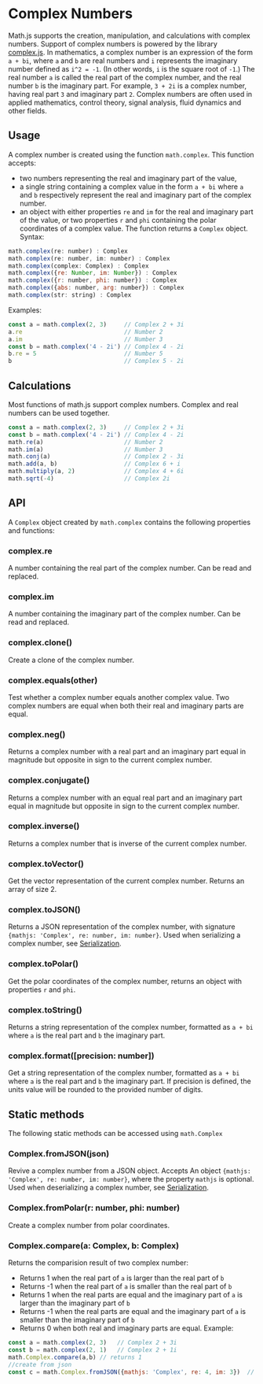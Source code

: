 # Complex Numbers
Math.js supports the creation, manipulation, and calculations with complex numbers.
Support of complex numbers is powered by the library [complex.js](https://github.com/infusion/Complex.js).
In mathematics, a complex number is an expression of the form `a + bi`,
where `a` and `b` are real numbers and `i` represents the imaginary number
defined as `i^2 = -1`. (In other words, `i` is the square root of `-1`.)
The real number `a` is called the real part of the complex number,
and the real number `b` is the imaginary part. For example, `3 + 2i` is a
complex number, having real part `3` and imaginary part `2`.
Complex numbers are often used in applied mathematics, control theory,
signal analysis, fluid dynamics and other fields.
## Usage
A complex number is created using the function `math.complex`. This function
accepts:
- two numbers representing the real and imaginary part of the value,
- a single string containing a complex value in the form `a + bi` where `a`
  and `b` respectively represent the real and imaginary part of the complex number.
- an object with either properties `re` and `im` for the real and imaginary
  part of the value, or two properties `r` and `phi` containing the polar
  coordinates of a complex value.
The function returns a `Complex` object.
Syntax:
```js
math.complex(re: number) : Complex
math.complex(re: number, im: number) : Complex
math.complex(complex: Complex) : Complex
math.complex({re: Number, im: Number}) : Complex
math.complex({r: number, phi: number}) : Complex
math.complex({abs: number, arg: number}) : Complex
math.complex(str: string) : Complex
```
Examples:
```js
const a = math.complex(2, 3)     // Complex 2 + 3i
a.re                             // Number 2
a.im                             // Number 3
const b = math.complex('4 - 2i') // Complex 4 - 2i
b.re = 5                         // Number 5
b                                // Complex 5 - 2i
```
## Calculations
Most functions of math.js support complex numbers. Complex and real numbers
can be used together.
```js
const a = math.complex(2, 3)     // Complex 2 + 3i
const b = math.complex('4 - 2i') // Complex 4 - 2i
math.re(a)                       // Number 2
math.im(a)                       // Number 3
math.conj(a)                     // Complex 2 - 3i
math.add(a, b)                   // Complex 6 + i
math.multiply(a, 2)              // Complex 4 + 6i
math.sqrt(-4)                    // Complex 2i
```
## API
A `Complex` object created by `math.complex` contains the following properties and functions:
### complex.re
A number containing the real part of the complex number. Can be read and replaced.
### complex.im
A number containing the imaginary part of the complex number. Can be read and replaced.
### complex.clone()
Create a clone of the complex number.
### complex.equals(other)
Test whether a complex number equals another complex value.
  Two complex numbers are equal when both their real and imaginary parts are
  equal.
### complex.neg()
Returns a complex number with a real part and an imaginary part equal in magnitude but opposite in sign to the current complex number.
### complex.conjugate()
Returns a complex number with an equal real part and an imaginary part equal in magnitude but opposite in sign to the current complex number.
### complex.inverse()
Returns a complex number that is inverse of the current complex number.
### complex.toVector()
Get the vector representation of the current complex number. Returns an array of size 2.
### complex.toJSON()
Returns a JSON representation of the complex number, with signature
  `{mathjs: 'Complex', re: number, im: number}`.
  Used when serializing a complex number, see [Serialization](../core/serialization.md).
### complex.toPolar()
Get the polar coordinates of the complex number, returns
  an object with properties `r` and `phi`.
### complex.toString()
Returns a string representation of the complex number, formatted
  as `a + bi` where `a` is the real part and `b` the imaginary part.
### complex.format([precision: number])
Get a string representation of the complex number,
  formatted as `a + bi` where `a` is the real part and `b` the imaginary part.
  If precision is defined, the units value will be rounded to the provided
  number of digits.
## Static methods
The following static methods can be accessed using `math.Complex`
### Complex.fromJSON(json)
Revive a complex number from a JSON object. Accepts
  An object `{mathjs: 'Complex', re: number, im: number}`, where the property
  `mathjs` is optional.
  Used when deserializing a complex number, see [Serialization](../core/serialization.md).
### Complex.fromPolar(r: number, phi: number)
Create a complex number from polar coordinates.
### Complex.compare(a: Complex, b: Complex)
Returns the comparision result of two complex number:
- Returns 1 when the real part of `a` is larger than the real part of `b`
- Returns -1 when the real part of `a` is smaller than the real part of `b`
- Returns 1 when the real parts are equal
  and the imaginary part of `a` is larger than the imaginary part of `b`
- Returns -1 when the real parts are equal
  and the imaginary part of `a` is smaller than the imaginary part of `b`
- Returns 0 when both real and imaginary parts are equal.
Example:
```js
const a = math.complex(2, 3)   // Complex 2 + 3i
const b = math.complex(2, 1)   // Complex 2 + 1i
math.Complex.compare(a,b) // returns 1
//create from json
const c = math.Complex.fromJSON({mathjs: 'Complex', re: 4, im: 3})  // Complex 4 + 3i
```
